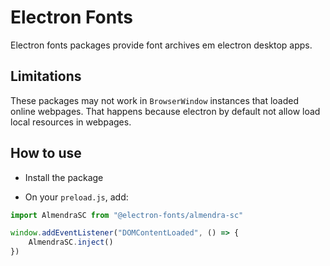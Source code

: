 # Electron Fonts

Electron fonts packages provide font archives em electron desktop apps.

## Limitations

These packages may not work in `BrowserWindow` instances that loaded online webpages. That happens because electron by default not allow load local resources in webpages.

## How to use

* Install the package

* On your `preload.js`, add:

```ts
import AlmendraSC from "@electron-fonts/almendra-sc"

window.addEventListener("DOMContentLoaded", () => {
    AlmendraSC.inject()
})
```